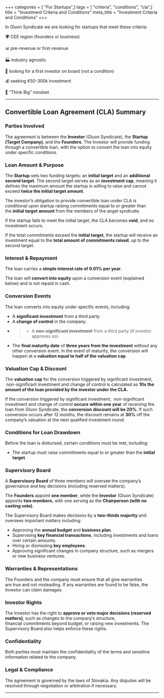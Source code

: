 +++
categories = [ "For Startups",]
tags = [ "criteria", "conditions", "cla",]
title = "Investment Criteria and Conditions"
meta_title = "Investment Criteria and Conditions"
+++

In Gluon Syndicate we are looking for startups that meet these criteria:

🌍 CEE region (founders or business)

📊 pre-revenue or first-revenue

🏭 industry agnostic

💸 looking for a first investor on board (not a condition)

💰 seeking €50-300k investment

🚀 “Think Big” mindset

---

## Convertible Loan Agreement (CLA) Summary

### Parties Involved

The agreement is between the **Investor** (Gluon Syndicate), the **Startup (Target Company)**, and the **Founders**. The Investor will provide funding through a convertible loan, with the option to convert the loan into equity under specific conditions.

### Loan Amount & Purpose

 The **Startup** sets two funding targets: an **initial target** and an **additional second target**. The second target serves as an **investment cap**, meaning it defines the maximum amount the startup is willing to raise and cannot exceed **twice the initial target amount**.
   
The investor’s obligation to provide convertible loan under CLA is conditional upon startup raising commitments equal to or greater than the **initial target amount** from the members of the angel syndicate.

If the startup fails to meet the initial target, the CLA becomes **void**, and no investment occurs.

If the total commitments exceed the **initial target**, the startup will receive an investment equal to the **total amount of commitments raised**, up to the second target.

### Interest & Repayment

The loan carries a **simple interest rate of 0.01% per year**.

The loan will **convert into equity** upon a conversion event (explained below) and is not repaid in cash.

### Conversion Events

The loan converts into equity under specific events, including:
- A **significant investment** from a third party.
- A **change of control** in the company.
- > - A **non-significant investment** from a third party (if investor approves so).
- The **final maturity date** of **three years from the investment** without any other conversion event. In the event of maturity, the conversion will happen at a **valuation equal to half of the valuation cap**.
 
### Valuation Cap & Discount

The **valuation cap** for the conversion triggered by significant investment,  non-significant investment and change of control is calculated as **10x the amount of the loan provided by the investor under the CLA.**

If the conversion triggered by significant investment,  non-significant investment and change of control **occurs** **within one year** of receiving the loan from Gluon Syndicate, the **conversion discount will be 20%**. If such conversion occurs after 12 months, the discount remains at **30%** off the company’s valuation at the next qualified investment round.

### Conditions for Loan Drawdown

Before the loan is disbursed, certain conditions must be met, including:
-  The startup must raise commitments equal to or greater than the **initial target**.

### Supervisory Board
    
A **Supervisory Board** of three members will oversee the company’s governance and key decisions (including reserved matters).

The **Founders** appoint **one member**, while the **Investor** (Gluon Syndicate) appoints **two members**, with one serving as the **Chairperson (with no casting vote)**.

The Supervisory Board makes decisions by a **two-thirds majority** and oversees important matters including:
- Approving the **annual budget** and **business plan**.
- Supervising **key financial transactions**, including investments and loans over certain amounts.
- Hiring or dismissing **key employees**.
- Approving significant changes in company structure, such as mergers or new business ventures.

### Warranties & Representations

The Founders and the company must ensure that all give warranties are true and not misleading. If any warranties are found to be false, the Investor can claim damages.
 
### Investor Rights

The Investor has the right to **approve or veto major decisions (reserved matters)**, such as changes to the company’s structure, financial commitments beyond budget, or raising new investments. The Supervisory Board also helps enforce these rights.

### Confidentiality

Both parties must maintain the confidentiality of the terms and sensitive information related to the company.

### Legal & Compliance

The agreement is governed by the laws of Slovakia. Any disputes will be resolved through negotiation or arbitration if necessary.

---